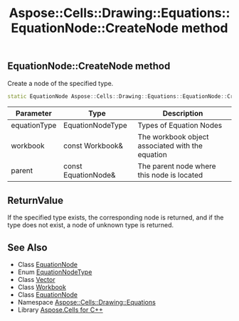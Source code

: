 ﻿---
title: Aspose::Cells::Drawing::Equations::EquationNode::CreateNode method
linktitle: CreateNode
second_title: Aspose.Cells for C++ API Reference
description: 'Aspose::Cells::Drawing::Equations::EquationNode::CreateNode method. Create a node of the specified type in C++.'
type: docs
weight: 2100
url: /cpp/aspose.cells.drawing.equations/equationnode/createnode/
---
## EquationNode::CreateNode method


Create a node of the specified type.

```cpp
static EquationNode Aspose::Cells::Drawing::Equations::EquationNode::CreateNode(EquationNodeType equationType, const Workbook &workbook, const EquationNode &parent)
```


| Parameter | Type | Description |
| --- | --- | --- |
| equationType | EquationNodeType | Types of Equation Nodes |
| workbook | const Workbook\& | The workbook object associated with the equation |
| parent | const EquationNode\& | The parent node where this node is located |

## ReturnValue

If the specified type exists, the corresponding node is returned, and if the type does not exist, a node of unknown type is returned.

## See Also

* Class [EquationNode](../)
* Enum [EquationNodeType](../../equationnodetype/)
* Class [Vector](../../../aspose.cells/vector/)
* Class [Workbook](../../../aspose.cells/workbook/)
* Class [EquationNode](../)
* Namespace [Aspose::Cells::Drawing::Equations](../../)
* Library [Aspose.Cells for C++](../../../)

